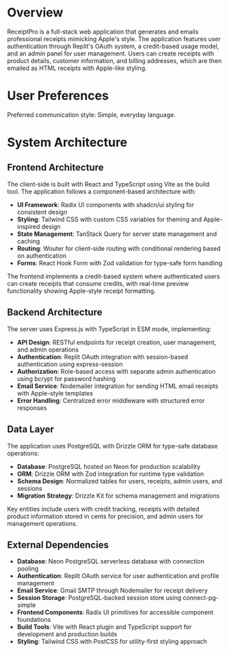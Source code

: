 # Overview

ReceiptPro is a full-stack web application that generates and emails professional receipts mimicking Apple's style. The application features user authentication through Replit's OAuth system, a credit-based usage model, and an admin panel for user management. Users can create receipts with product details, customer information, and billing addresses, which are then emailed as HTML receipts with Apple-like styling.

# User Preferences

Preferred communication style: Simple, everyday language.

# System Architecture

## Frontend Architecture

The client-side is built with React and TypeScript using Vite as the build tool. The application follows a component-based architecture with:

- **UI Framework**: Radix UI components with shadcn/ui styling for consistent design
- **Styling**: Tailwind CSS with custom CSS variables for theming and Apple-inspired design
- **State Management**: TanStack Query for server state management and caching
- **Routing**: Wouter for client-side routing with conditional rendering based on authentication
- **Forms**: React Hook Form with Zod validation for type-safe form handling

The frontend implements a credit-based system where authenticated users can create receipts that consume credits, with real-time preview functionality showing Apple-style receipt formatting.

## Backend Architecture

The server uses Express.js with TypeScript in ESM mode, implementing:

- **API Design**: RESTful endpoints for receipt creation, user management, and admin operations
- **Authentication**: Replit OAuth integration with session-based authentication using express-session
- **Authorization**: Role-based access with separate admin authentication using bcrypt for password hashing
- **Email Service**: Nodemailer integration for sending HTML email receipts with Apple-style templates
- **Error Handling**: Centralized error middleware with structured error responses

## Data Layer

The application uses PostgreSQL with Drizzle ORM for type-safe database operations:

- **Database**: PostgreSQL hosted on Neon for production scalability
- **ORM**: Drizzle ORM with Zod integration for runtime type validation
- **Schema Design**: Normalized tables for users, receipts, admin users, and sessions
- **Migration Strategy**: Drizzle Kit for schema management and migrations

Key entities include users with credit tracking, receipts with detailed product information stored in cents for precision, and admin users for management operations.

## External Dependencies

- **Database**: Neon PostgreSQL serverless database with connection pooling
- **Authentication**: Replit OAuth service for user authentication and profile management
- **Email Service**: Gmail SMTP through Nodemailer for receipt delivery
- **Session Storage**: PostgreSQL-backed session store using connect-pg-simple
- **Frontend Components**: Radix UI primitives for accessible component foundations
- **Build Tools**: Vite with React plugin and TypeScript support for development and production builds
- **Styling**: Tailwind CSS with PostCSS for utility-first styling approach